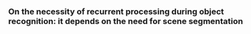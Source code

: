 ### On the necessity of recurrent processing during object recognition: it depends on the need for scene segmentation 
